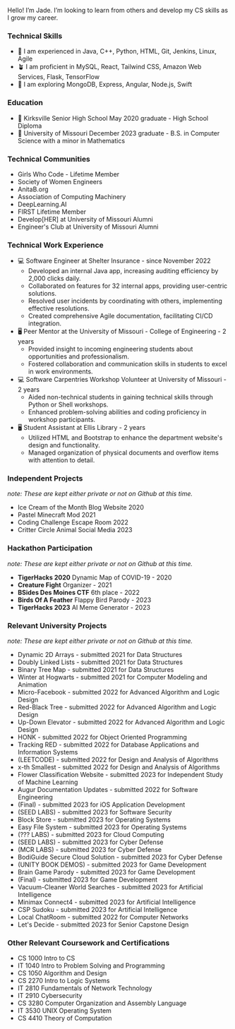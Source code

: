 Hello! I’m Jade. I’m looking to learn from others and develop my CS skills as I grow my career.

### Technical Skills
- 🌳 I am experienced in Java, C++, Python, HTML, Git, Jenkins, Linux, Agile
- 🪴 I am proficient in MySQL, React, Tailwind CSS, Amazon Web Services, Flask, TensorFlow
- 🌱 I am exploring  MongoDB, Express, Angular, Node.js, Swift

### Education
- 🐅 Kirksville Senior High School May 2020 graduate - High School Diploma
- 🐯 University of Missouri December 2023 graduate - B.S. in Computer Science with a minor in Mathematics

### Technical Communities
- Girls Who Code - Lifetime Member
- Society of Women Engineers
- AnitaB.org
- Association of Computing Machinery
- DeepLearning.AI
- FIRST Lifetime Member
- Develop[HER] at University of Missouri Alumni
- Engineer's Club at University of Missouri Alumni
  
### Technical Work Experience
- 💻 Software Engineer at Shelter Insurance - since November 2022
  - Developed an internal Java app, increasing auditing efficiency by 2,000 clicks daily.
  - Collaborated on features for 32 internal apps, providing user-centric solutions.
  - Resolved user incidents by coordinating with others, implementing effective resolutions.
  - Created comprehensive Agile documentation, facilitating CI/CD integration.
- 🖥 Peer Mentor at the University of Missouri - College of Engineering - 2 years
  - Provided insight to incoming engineering students about opportunities and professionalism.
  - Fostered collaboration and communication skills in students to excel in work environments.
- 💻 Software Carpentries Workshop Volunteer at University of Missouri - 2 years
  - Aided non-technical students in gaining technical skills through Python or Shell workshops.
  - Enhanced problem-solving abilities and coding proficiency in workshop participants.
- 🖥 Student Assistant at Ellis Library - 2 years
  - Utilized HTML and Bootstrap to enhance the department website's design and functionality.
  - Managed organization of physical documents and overflow items with attention to detail.

### Independent Projects    
*note: These are kept either private or not on Github at this time.*
- Ice Cream of the Month Blog Website 2020
- Pastel Minecraft Mod 2021
- Coding Challenge Escape Room 2022
- Critter Circle Animal Social Media 2023
 
### Hackathon Participation
*note: These are kept either private or not on Github at this time.* 
- **TigerHacks 2020** Dynamic Map of COVID-19 - 2020
- **Creature Fight** Organizer - 2021
- **BSides Des Moines CTF** 6th place - 2022
- **Birds Of A Feather** Flappy Bird Parody - 2023
- **TigerHacks 2023** AI Meme Generator - 2023

### Relevant University Projects
*note: These are kept either private or not on Github at this time.* 
- Dynamic 2D Arrays - submitted 2021 for Data Structures
- Doubly Linked Lists - submitted 2021 for Data Structures
- Binary Tree Map - submitted 2021 for Data Structures
- Winter at Hogwarts - submitted 2021 for Computer Modeling and Animation
- Micro-Facebook - submitted 2022 for Advanced Algorithm and Logic Design
- Red-Black Tree - submitted 2022 for Advanced Algorithm and Logic Design
- Up-Down Elevator - submitted 2022 for Advanced Algorithm and Logic Design
- HONK - submitted 2022 for Object Oriented Programming
- Tracking RED - submitted 2022 for Database Applications and Information Systems
- (LEETCODE) - submitted 2022 for Design and Analysis of Algorithms
- x-th Smallest - submitted 2022 for Design and Analysis of Algorithms
- Flower Classification Website - submitted 2023 for Independent Study of Machine Learning
- Augur Documentation Updates - submitted 2022 for Software Engineering
- (Final) - submitted 2023 for iOS Application Development
- (SEED LABS) - submitted 2023 for Software Security
- Block Store - submitted 2023 for Operating Systems
- Easy File System - submitted 2023 for Operating Systems
- (??? LABS) - submitted 2023 for Cloud Computing
- (SEED LABS) - submitted 2023 for Cyber Defense
- (MCR LABS) - submitted 2023 for Cyber Defense
- BodiGuide Secure Cloud Solution - submitted 2023 for Cyber Defense
- (UNITY BOOK DEMOS) - submitted 2023 for Game Development
- Brain Game Parody - submitted 2023 for Game Development
- (Final) - submitted 2023 for Game Development
- Vacuum-Cleaner World Searches - submitted 2023 for Artificial Intelligence
- Minimax Connect4 - submitted 2023 for Artificial Intelligence
- CSP Sudoku - submitted 2023 for Artificial Intelligence
- Local ChatRoom - submitted 2022 for Computer Networks
- Let's Decide - submitted 2023 for Senior Capstone Design

### Other Relevant Coursework and Certifications
- CS 1000 Intro to CS
- IT 1040 Intro to Problem Solving and Programming
- CS 1050 Algorithm and Design 
- CS 2270 Intro to Logic Systems
- IT 2810 Fundamentals of Network Technology
- IT 2910 Cybersecurity
- CS 3280 Computer Organization and Assembly Language
- IT 3530 UNIX Operating System 
- CS 4410 Theory of Computation 

<!---
JKNeeley/JKNeeley is a ✨ special ✨ repository because its `README.md` (this file) appears on your GitHub profile.
You can click the Preview link to take a look at your changes.
--->
